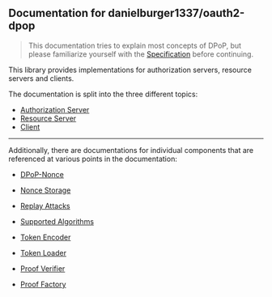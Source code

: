 ## Documentation for danielburger1337/oauth2-dpop

> This documentation tries to explain most concepts of DPoP, but please familiarize yourself with the [Specification](https://datatracker.ietf.org/doc/html/rfc9449) before continuing.

This library provides implementations for authorization servers, resource servers and clients.

The documentation is split into the three different topics:

-   [Authorization Server](authorization_server.md)
-   [Resource Server](resource_server.md)
-   [Client](client.md)

---

Additionally, there are documentations for individual components that are referenced at various points in the documentation:

-   [DPoP-Nonce](nonce.md)
-   [Nonce Storage](nonce_storage.md)

-   [Replay Attacks](replay_attack.md)
-   [Supported Algorithms](supported_algorithms.md)

-   [Token Encoder](token_encoder.md)
-   [Token Loader](token_loader.md)

-   [Proof Verifier](proof_verifier.md)
-   [Proof Factory](proof_factory.md)
